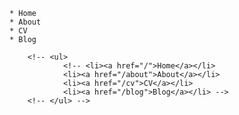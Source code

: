 
	* Home
	* About
	* CV
	* Blog

		<!-- <ul>
				<!-- <li><a href="/">Home</a></li>
				<li><a href="/about">About</a></li>
				<li><a href="/cv">CV</a></li>
				<li><a href="/blog">Blog</a></li> -->
		<!-- </ul> -->
